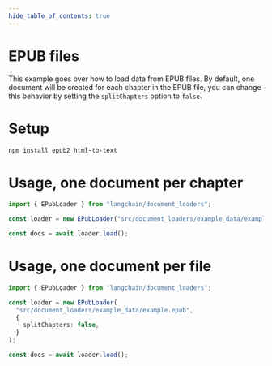 ```yaml
---
hide_table_of_contents: true
---
```


# EPUB files

This example goes over how to load data from EPUB files. By default, one document will be created for each chapter in the EPUB file, you can change this behavior by setting the `splitChapters` option to `false`.

# Setup

```bash npm2yarn
npm install epub2 html-to-text
```

# Usage, one document per chapter

```typescript
import { EPubLoader } from "langchain/document_loaders";

const loader = new EPubLoader("src/document_loaders/example_data/example.epub");

const docs = await loader.load();
```

# Usage, one document per file

```typescript
import { EPubLoader } from "langchain/document_loaders";

const loader = new EPubLoader(
  "src/document_loaders/example_data/example.epub",
  {
    splitChapters: false,
  }
);

const docs = await loader.load();
```
